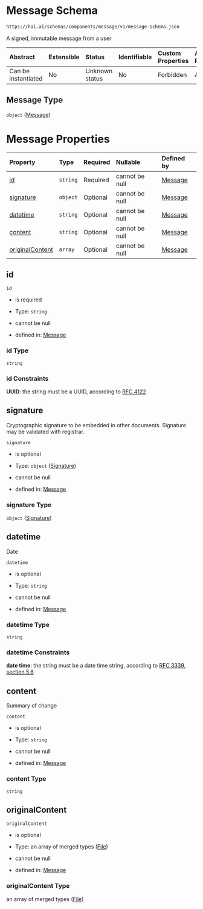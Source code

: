 # Message Schema

```txt
https://hai.ai/schemas/components/message/v1/message-schema.json
```

A signed, immutable message from a user

| Abstract            | Extensible | Status         | Identifiable | Custom Properties | Additional Properties | Access Restrictions | Defined In                                                                                            |
| :------------------ | :--------- | :------------- | :----------- | :---------------- | :-------------------- | :------------------ | :---------------------------------------------------------------------------------------------------- |
| Can be instantiated | No         | Unknown status | No           | Forbidden         | Allowed               | none                | [message.schema.json](../../schemas/components/message/v1/message.schema.json "open original schema") |

## Message Type

`object` ([Message](message.md))

# Message Properties

| Property                            | Type     | Required | Nullable       | Defined by                                                                                                                                      |
| :---------------------------------- | :------- | :------- | :------------- | :---------------------------------------------------------------------------------------------------------------------------------------------- |
| [id](#id)                           | `string` | Required | cannot be null | [Message](message-properties-id.md "https://hai.ai/schemas/components/message/v1/message-schema.json#/properties/id")                           |
| [signature](#signature)             | `object` | Optional | cannot be null | [Message](signature.md "https://hai.ai/schemas/components/signature/v1/signature-schema.json#/properties/signature")                            |
| [datetime](#datetime)               | `string` | Optional | cannot be null | [Message](message-properties-datetime.md "https://hai.ai/schemas/components/message/v1/message-schema.json#/properties/datetime")               |
| [content](#content)                 | `string` | Optional | cannot be null | [Message](message-properties-content.md "https://hai.ai/schemas/components/message/v1/message-schema.json#/properties/content")                 |
| [originalContent](#originalcontent) | `array`  | Optional | cannot be null | [Message](message-properties-originalcontent.md "https://hai.ai/schemas/components/message/v1/message-schema.json#/properties/originalContent") |

## id



`id`

*   is required

*   Type: `string`

*   cannot be null

*   defined in: [Message](message-properties-id.md "https://hai.ai/schemas/components/message/v1/message-schema.json#/properties/id")

### id Type

`string`

### id Constraints

**UUID**: the string must be a UUID, according to [RFC 4122](https://tools.ietf.org/html/rfc4122 "check the specification")

## signature

Cryptographic signature to be embedded in other documents. Signature may be validated with registrar.

`signature`

*   is optional

*   Type: `object` ([Signature](signature.md))

*   cannot be null

*   defined in: [Message](signature.md "https://hai.ai/schemas/components/signature/v1/signature-schema.json#/properties/signature")

### signature Type

`object` ([Signature](signature.md))

## datetime

Date

`datetime`

*   is optional

*   Type: `string`

*   cannot be null

*   defined in: [Message](message-properties-datetime.md "https://hai.ai/schemas/components/message/v1/message-schema.json#/properties/datetime")

### datetime Type

`string`

### datetime Constraints

**date time**: the string must be a date time string, according to [RFC 3339, section 5.6](https://tools.ietf.org/html/rfc3339 "check the specification")

## content

Summary of change

`content`

*   is optional

*   Type: `string`

*   cannot be null

*   defined in: [Message](message-properties-content.md "https://hai.ai/schemas/components/message/v1/message-schema.json#/properties/content")

### content Type

`string`

## originalContent



`originalContent`

*   is optional

*   Type: an array of merged types ([File](files.md))

*   cannot be null

*   defined in: [Message](message-properties-originalcontent.md "https://hai.ai/schemas/components/message/v1/message-schema.json#/properties/originalContent")

### originalContent Type

an array of merged types ([File](files.md))
